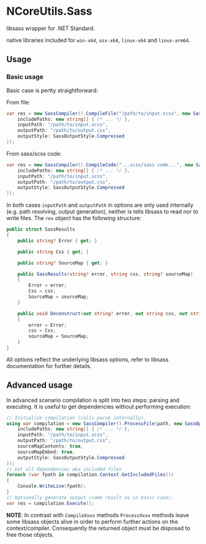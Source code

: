 # NCoreUtils.Sass
libsass wrapper for .NET Standard.

native libraries included for `win-x64`, `osx-x64`, `linux-x64` and `linux-arm64`.

## Usage

### Basic usage

Basic case is pertty straightforward:

From file:

```csharp
var res = new SassCompiler().CompileFile("/path/to/input.scss", new SassOptions(
    includePaths: new string[] { /* ... */ },
    inputPath: "/path/to/input.scss",
    outputPath: "/path/to/output.css",
    outputStyle: SassOutputStyle.Compressed
));
```

From sass/scss code:

```csharp
var res = new SassCompiler().CompileCode("...scss/sass code...", new SassOptions(
    includePaths: new string[] { /* ... */ },
    inputPath: "/path/to/input.scss",
    outputPath: "/path/to/output.css",
    outputStyle: SassOutputStyle.Compressed
));
```

In both cases `inputPath` and `outputPath` in options are only used internally (e.g. path resolving, output generation), neither is tells libsass to read nor to write files.
The `res` object has the following structure:

```csharp
public struct SassResults
{
    public string? Error { get; }

    public string Css { get; }

    public string? SourceMap { get; }

    public SassResults(string? error, string css, string? sourceMap)
    {
        Error = error;
        Css = css;
        SourceMap = sourceMap;
    }

    public void Deconstruct(out string? error, out string css, out string? sourceMap)
    {
        error = Error;
        css = Css;
        sourceMap = SourceMap;
    }
}
```

All options reflect the underlying libsass options, refer to libsass documentation for further details.

## Advanced usage

In advanced scenario compilation is split into two steps: parsing and executing. It is useful to get dependencies without performing execution:

```csharp
// Initialize compilation (calls parse internally).
using var compilation = new SassCompiler().ProcessFile(path, new SassOptions(
    includePaths: new string[] { /* ... */ },
    inputPath: "/path/to/input.scss",
    outputPath: "/path/to/output.css",
    sourceMapContents: true,
    sourceMapEmbed: true,
    outputStyle: SassOutputStyle.Compressed
));
// Get all dependencies aka included files
foreach (var fpath in compilation.Context.GetIncludedFiles())
{
    Console.WriteLine(fpath);
}
// Optionally generate output (same result as in basic case).
var res = compilation.Execute();
```

**NOTE**: In contrast with `CompileXxxx` methods `ProcessXxxx` methods leave some libsass objects alive in order to perform further actions on the context/compiler. Consequently the returned object must be disposed to free those objects.


